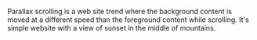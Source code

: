 Parallax scrolling is a web site trend where the background content is moved at a different speed than the foreground content while scrolling.
It's simple website with a view of sunset in the middle of mountains.
